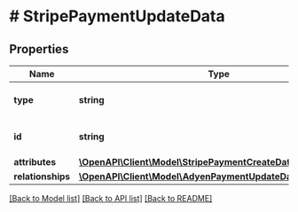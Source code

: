 # # StripePaymentUpdateData

## Properties

Name | Type | Description | Notes
------------ | ------------- | ------------- | -------------
**type** | **string** | The resource&#39;s type |
**id** | **string** | The resource&#39;s id |
**attributes** | [**\OpenAPI\Client\Model\StripePaymentCreateDataAttributes**](StripePaymentCreateDataAttributes.md) |  |
**relationships** | [**\OpenAPI\Client\Model\AdyenPaymentUpdateDataRelationships**](AdyenPaymentUpdateDataRelationships.md) |  | [optional]

[[Back to Model list]](../../README.md#models) [[Back to API list]](../../README.md#endpoints) [[Back to README]](../../README.md)
